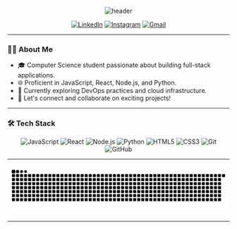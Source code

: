 <!-- Profile Header -->
<p align="center">
  <img src="https://capsule-render.vercel.app/api?type=waving&color=gradient&height=200&section=header&text=Hi%20there!%20I'm%20Shyama%20Tyagi%20👋&fontSize=40&fontAlignY=35&desc=Full%20Stack%20Developer%20from%20Mumbai%20🇮🇳&descAlignY=60&descAlign=62" alt="header" />
</p>

<!-- Social Media Links -->
<p align="center">
  <a href="https://www.linkedin.com/in/shyamaatyagi/"><img src="https://img.shields.io/badge/LinkedIn-blue?logo=linkedin&style=for-the-badge" alt="LinkedIn" /></a>
  <a href="https://www.instagram.com/shyamaaaa_tyagi/"><img src="https://img.shields.io/badge/Instagram-E4405F?logo=instagram&style=for-the-badge" alt="Instagram" /></a>
  <a href="mailto:shyamatyagi@gmail.com"><img src="https://img.shields.io/badge/Gmail-D14836?logo=gmail&style=for-the-badge" alt="Gmail" /></a>
</p>

---

### 👩‍💻 About Me

- 🎓 Computer Science student passionate about building full-stack applications.
- 🌐 Proficient in JavaScript, React, Node.js, and Python.
- 🚀 Currently exploring DevOps practices and cloud infrastructure.
- 💬 Let's connect and collaborate on exciting projects!

---

### 🛠️ Tech Stack

<p align="center">
  <img src="https://cdn.jsdelivr.net/gh/devicons/devicon/icons/javascript/javascript-original.svg" height="40" alt="JavaScript" />
  <img src="https://cdn.jsdelivr.net/gh/devicons/devicon/icons/react/react-original.svg" height="40" alt="React" />
  <img src="https://cdn.jsdelivr.net/gh/devicons/devicon/icons/nodejs/nodejs-original.svg" height="40" alt="Node.js" />
  <img src="https://cdn.jsdelivr.net/gh/devicons/devicon/icons/python/python-original.svg" height="40" alt="Python" />
  <img src="https://cdn.jsdelivr.net/gh/devicons/devicon/icons/html5/html5-original.svg" height="40" alt="HTML5" />
  <img src="https://cdn.jsdelivr.net/gh/devicons/devicon/icons/css3/css3-original.svg" height="40" alt="CSS3" />
  <img src="https://cdn.jsdelivr.net/gh/devicons/devicon/icons/git/git-original.svg" height="40" alt="Git" />
  <img src="https://cdn.jsdelivr.net/gh/devicons/devicon/icons/github/github-original.svg" height="40" alt="GitHub" />
</p>

---



<p align="center">

![snake gif](https://github.com/shyamatyagi/shyamatyagi/blob/output/github-snake-dark.svg)

---

